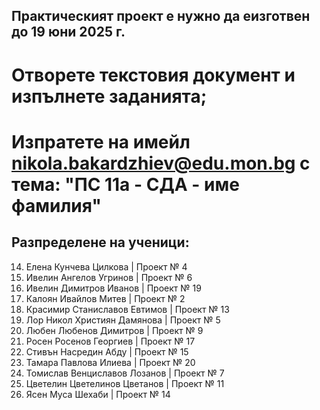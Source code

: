## Практическият проект е нужно да еизготвен до 19 юни 2025 г.
# Отворете текстовия документ и изпълнете заданията;
# Изпратете на имейл nikola.bakardzhiev@edu.mon.bg с тема: "ПС 11а - СДА - име фамилия"
## Разпределене на ученици:			
14. Елена Кунчева Цилкова			| Проект № 4
15. Ивелин Ангелов Угринов			| Проект № 6
16. Ивелин Димитров Иванов			| Проект № 19
17. Калоян Ивайлов Митев			| Проект № 2
18. Красимир Станиславов Евтимов	| Проект № 13
19. Лор Никол Християн Дамянова		| Проект № 5
20. Любен Любенов Димитров			| Проект № 9
21. Росен Росенов Георгиев			| Проект № 17
22. Стивън Насредин Абду			| Проект № 15
23. Тамара Павлова Илиева			| Проект № 20
24. Томислав Венциславов Лозанов	| Проект № 7
25. Цветелин Цветелинов Цветанов	| Проект № 11
27. Ясен Муса Шехаби				| Проект № 14